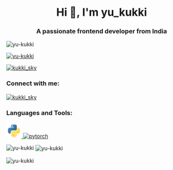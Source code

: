 <h1 align="center">Hi 👋, I'm yu_kukki</h1>
<h3 align="center">A passionate frontend developer from India</h3>

<p align="left"> <img src="https://komarev.com/ghpvc/?username=yu-kukki&label=Profile%20views&color=0e75b6&style=flat" alt="yu-kukki" /> </p>

<p align="left"> <a href="https://github.com/ryo-ma/github-profile-trophy"><img src="https://github-profile-trophy.vercel.app/?username=yu-kukki" alt="yu-kukki" /></a> </p>

<p align="left"> <a href="https://twitter.com/kukki_sky" target="blank"><img src="https://img.shields.io/twitter/follow/kukki_sky?logo=twitter&style=for-the-badge" alt="kukki_sky" /></a> </p>

<h3 align="left">Connect with me:</h3>
<p align="left">
<a href="https://twitter.com/kukki_sky" target="blank"><img align="center" src="https://raw.githubusercontent.com/rahuldkjain/github-profile-readme-generator/master/src/images/icons/Social/twitter.svg" alt="kukki_sky" height="30" width="40" /></a>
</p>

<h3 align="left">Languages and Tools:</h3>
<p align="left"> <a href="https://www.python.org" target="_blank" rel="noreferrer"> <img src="https://raw.githubusercontent.com/devicons/devicon/master/icons/python/python-original.svg" alt="python" width="40" height="40"/> </a> <a href="https://pytorch.org/" target="_blank" rel="noreferrer"> <img src="https://www.vectorlogo.zone/logos/pytorch/pytorch-icon.svg" alt="pytorch" width="40" height="40"/> </a> </p>

<p><img align="left" src="https://github-readme-stats.vercel.app/api/top-langs?username=yu-kukki&show_icons=true&locale=en&layout=compact" alt="yu-kukki" /></p>

<p>&nbsp;<img align="center" src="https://github-readme-stats.vercel.app/api?username=yu-kukki&show_icons=true&locale=en" alt="yu-kukki" /></p>

<p><img align="center" src="https://github-readme-streak-stats.herokuapp.com/?user=yu-kukki&" alt="yu-kukki" /></p>
